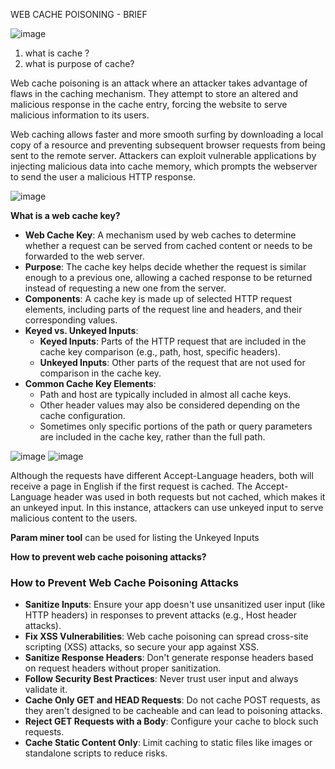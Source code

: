 WEB CACHE POISONING - BRIEF

![image](https://github.com/user-attachments/assets/76891678-8ccf-4b79-a261-ce2a0ffb2efe)


1. what is cache ?
2. what is purpose of cache?

Web cache poisoning is an attack where an attacker takes advantage of flaws in the caching mechanism. They attempt to store an altered and malicious response in the cache entry, forcing the website to serve malicious information to its users. 

Web caching allows faster and more smooth surfing by downloading a local copy of a resource and preventing subsequent browser requests from being sent to the remote server. Attackers can exploit vulnerable applications by injecting malicious data into cache memory, which prompts the webserver to send the user a malicious HTTP response.

![image](https://github.com/user-attachments/assets/a5c0f8ba-376f-4a11-9cc0-f768441ed3f6)


**What is a web cache key?**
- **Web Cache Key**: A mechanism used by web caches to determine whether a request can be served from cached content or needs to be forwarded to the web server.
- **Purpose**: The cache key helps decide whether the request is similar enough to a previous one, allowing a cached response to be returned instead of requesting a new one from the server.
- **Components**: A cache key is made up of selected HTTP request elements, including parts of the request line and headers, and their corresponding values.
- **Keyed vs. Unkeyed Inputs**:
  - **Keyed Inputs**: Parts of the HTTP request that are included in the cache key comparison (e.g., path, host, specific headers).
  - **Unkeyed Inputs**: Other parts of the request that are not used for comparison in the cache key.
- **Common Cache Key Elements**: 
  - Path and host are typically included in almost all cache keys.
  - Other header values may also be considered depending on the cache configuration.
  - Sometimes only specific portions of the path or query parameters are included in the cache key, rather than the full path.

![image](https://github.com/user-attachments/assets/8307165b-4d07-457d-bd6e-0226b51b412c)      ![image](https://github.com/user-attachments/assets/c2af427d-b6ca-45b9-a1fd-c783d0a57b0a)

Although the requests have different Accept-Language headers, both will receive a page in English if the first request is cached. The Accept-Language header was used in both requests but not cached, which makes it an unkeyed input. In this instance, attackers can use unkeyed input to serve malicious content to the users.

**Param miner tool**  can be used for listing the Unkeyed Inputs 

**How to prevent web cache poisoning attacks?**

### How to Prevent Web Cache Poisoning Attacks


- **Sanitize Inputs**: Ensure your app doesn't use unsanitized user input (like HTTP headers) in responses to prevent attacks (e.g., Host header attacks).
- **Fix XSS Vulnerabilities**: Web cache poisoning can spread cross-site scripting (XSS) attacks, so secure your app against XSS.
- **Sanitize Response Headers**: Don't generate response headers based on request headers without proper sanitization.
- **Follow Security Best Practices**: Never trust user input and always validate it.
- **Cache Only GET and HEAD Requests**: Do not cache POST requests, as they aren't designed to be cacheable and can lead to poisoning attacks.
- **Reject GET Requests with a Body**: Configure your cache to block such requests.
- **Cache Static Content Only**: Limit caching to static files like images or standalone scripts to reduce risks.


